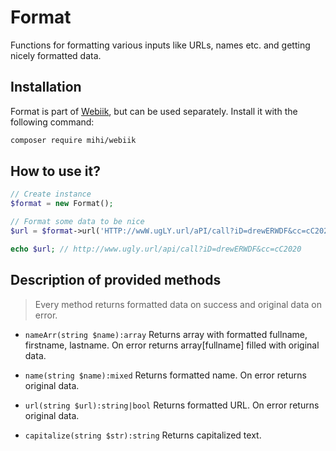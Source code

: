 # Format
Functions for formatting various inputs like URLs, names etc. and getting nicely formatted data.  

## Installation
Format is part of [Webiik](readme.md), but can be used separately. Install it with the following command:
```bash
composer require mihi/webiik
```

## How to use it?
```php
// Create instance
$format = new Format();

// Format some data to be nice
$url = $format->url('HTTP://wwW.ugLY.url/aPI/call?iD=drewERWDF&cc=cC2020');

echo $url; // http://www.ugly.url/api/call?iD=drewERWDF&cc=cC2020
```
    
## Description of provided methods

> Every method returns formatted data on success and original data on error.

- `nameArr(string $name):array`
Returns array with formatted fullname, firstname, lastname. On error returns array\[fullname\] filled with original data.

- `name(string $name):mixed`
Returns formatted name. On error returns original data.

- `url(string $url):string|bool`
Returns formatted URL. On error returns original data.

- `capitalize(string $str):string`
Returns capitalized text. 